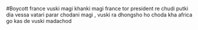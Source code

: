#Boycott france
vuski magi khanki magi france tor president re chudi putki dia vessa vatari parar chodani magi , vuski ra dhongsho ho choda kha africa go kas de vuski madachod

